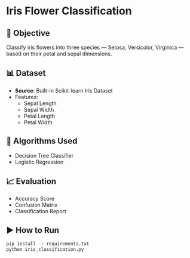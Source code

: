 # Iris Flower Classification

## 📌 Objective
Classify iris flowers into three species — Setosa, Versicolor, Virginica — based on their petal and sepal dimensions.

## 📊 Dataset
- **Source**: Built-in Scikit-learn Iris Dataset
- Features:
  - Sepal Length
  - Sepal Width
  - Petal Length
  - Petal Width

## 🧠 Algorithms Used
- Decision Tree Classifier
- Logistic Regression

## 📈 Evaluation
- Accuracy Score
- Confusion Matrix
- Classification Report

## ▶️ How to Run
```bash
pip install -r requirements.txt
python iris_classification.py
```
